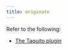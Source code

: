 ```yaml
---
title: originate
---
```


Refer to the following:
- [The Taquito plugin](/docs/plugins/plugin-taquito/#the-taq-originate-task)